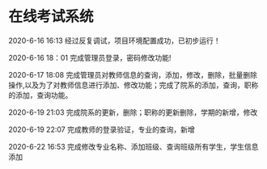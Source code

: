 # 在线考试系统
2020-6-16 16:13 经过反复调试，项目环境配置成功，已初步运行！




2020-6-16 18：01 完成管理员登录，密码修改功能!




2020-6-17 18:08 完成管理员对教师信息的查询，添加，修改，删除，批量删除操作,以及为了对教师信息进行添加、修改功能；完成了院系的添加，查询，职称的添加，查询功能。




2020-6-19 21:03 完成院系的更新，删除；职称的更新删除，学期的新增，修改


2020-6-19 22:07 完成教师的登录验证，专业的查询，新增


2020-6-22 16:53 完成修改专业名称、添加班级、查询班级所有学生，学生信息添加
